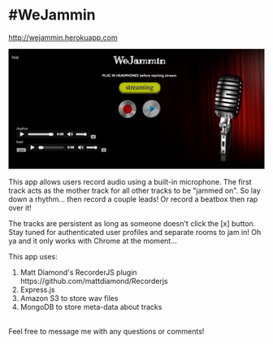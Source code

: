 #WeJammin
========

http://wejammin.herokuapp.com

![Alt text](data/wejammin.png)

This app allows users record audio using a built-in microphone.  The first track acts as the mother track for all other
tracks to be "jammed on".  So lay down a rhythm... then record a couple leads!  Or record a beatbox then rap over it!<br/>

The tracks are persistent as long as someone doesn't click the [x] button.  Stay tuned for authenticated user profiles
and separate rooms to jam in! Oh ya and it only works with Chrome at the moment...<br/>

This app uses:
<ol>
<li>Matt Diamond's RecorderJS plugin https://github.com/mattdiamond/Recorderjs</li>
<li>Express.js</li>
<li>Amazon S3 to store wav files</li>
<li>MongoDB to store meta-data about tracks</li>
</ol><br/>
Feel free to message me with any questions or comments!
